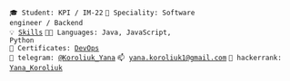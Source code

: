 <code>🎓 Student: KPI / IM-22</code>
<code>👷 Speciality: Software engineer / Backend</code><br>
<code>💡 [Skills](SKILLS.md)</code>
<code>🧑‍💻 Languages: Java, JavaScript, Python</code><br>
<code>📜 Certificates: [DevOps](https://github.com/Yana-Koroliuk/Yana-Koroliuk/raw/main/Certificates/Certificate.pdf)</code><br>
<code>💬 telegram: [@Koroliuk_Yana](https://t.me/Koroliuk_Yana)</code>
<code>📫 [yana.koroliuk1@gmail.com](mailto:yana.koroliuk1@gmail.com)</code>
<code>💬 hackerrank: [Yana_Koroliuk](https://www.hackerrank.com/Yana_Koroliuk)</code>
